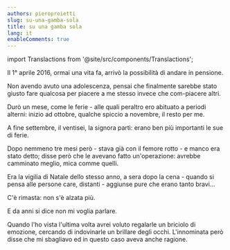 ```yaml
---
authors: pieroproietti
slug: su-una-gamba-sola
title: su una gamba sola
lang: it
enableComments: true
---
```


import Translactions from '@site/src/components/Translactions';

<Translactions />

Il 1° aprile 2016, ormai una vita fa, arrivò la possibilità di andare in pensione.

Non avendo avuto una adolescenza, pensai che finalmente sarebbe stato giusto fare qualcosa per piacere a me stesso invece che com-piacere altri.

Durò un mese, come le ferie - alle quali peraltro ero abituato a periodi alterni: inizio ad ottobre, qualche spiccio a novembre, il resto per me.

A fine settembre, il ventisei, la signora partì: erano ben più importanti le sue di ferie. 

Dopo nemmeno tre mesi però - stava già con il femore rotto - e manco era stato detto; disse però che le avevano fatto un'operazione: avrebbe camminato meglio, mica comme quelli. 

Era la vigilia di Natale dello stesso anno, a sera dopo la cena - quando si pensa alle persone care, distanti - aggiunse pure che erano tanto bravi... 

C'è rimasta: non s'è alzata più. 

E da anni si dice non mi voglia parlare. 

Quando l'ho vista l'ultima volta avrei voluto regalarle un briciolo di emozione, cercando di indovinarle un brillare degli occhi. L'innominata però disse che mi sbagliavo ed in questo caso aveva anche ragione.




